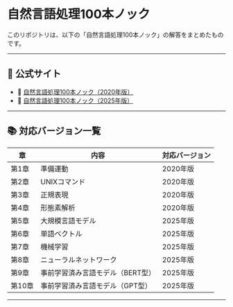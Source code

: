 # 自然言語処理100本ノック

このリポジトリは、以下の「自然言語処理100本ノック」の解答をまとめたものです。

---

## 🔗 公式サイト

- 📘 [自然言語処理100本ノック（2020年版）](https://nlp100.github.io/2020/ja/)
- 📗 [自然言語処理100本ノック（2025年版）](https://nlp100.github.io/2025/ja/index.html)

---

## 📚 対応バージョン一覧

| 章       | 内容                                         | 対応バージョン |
|----------|----------------------------------------------|----------------|
| 第1章    | 準備運動                                     | 2020年版       |
| 第2章    | UNIXコマンド                                 | 2020年版       |
| 第3章    | 正規表現                                     | 2020年版       |
| 第4章    | 形態素解析                                   | 2020年版       |
| 第5章    | 大規模言語モデル                             | 2025年版       |
| 第6章    | 単語ベクトル                                 | 2025年版       |
| 第7章    | 機械学習                                     | 2025年版       |
| 第8章    | ニューラルネットワーク                       | 2025年版       |
| 第9章    | 事前学習済み言語モデル（BERT型）             | 2025年版       |
| 第10章   | 事前学習済み言語モデル（GPT型）              | 2025年版       |

---
